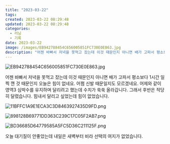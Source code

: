 ```yaml
---
title: "2023-03-22"
tags:
created: 2023-03-22 08:29:48
updated: 2023-03-22 08:29:48
categories:
  - 러닝
  - 기록
date: 2023-03-22
image: /images/EB942788454C656005851FC730E0E863.jpg
description: "어젠 바빠서 저녁을 못먹고 잤는데 이것 때문인지 아니면 배가 고파서 평소보다 1시간 일찍 깬 것 때문인지 오늘은 힘이 없네요. 어쩜 신발 때문일지도 모르겠네요. 어제와 같이 영역3 심박수를 유지하며 달리려고 했는데 수치가 쑥쑥 올라갑니다. 그래서 후반은 적당히 달렸습니다. 힘내서 달리고"
---
```


![EB942788454C656005851FC730E0E863.jpg](/images/EB942788454C656005851FC730E0E863.jpg)
 
 

어젠 바빠서 저녁을 못먹고 잤는데 이것 때문인지 아니면 배가 고파서 평소보다 1시간 일찍 깬 것 때문인지 오늘은 힘이 없네요. 어쩜 신발 때문일지도 모르겠네요.
어제와 같이 영역3 심박수를 유지하며 달리려고 했는데 수치가 쑥쑥 올라갑니다. 그래서 후반은 적당히 달렸습니다. 힘내서 달리고 싶었는데 힘이 없었습니다.

 
 ![11BFFC1A9E1ECA3C3D8463927435D9FD.png](/images/11BFFC1A9E1ECA3C3D8463927435D9FD.png)
 
 

 
 ![898128B69771DD363C239C17C05F2AB7.png](/images/898128B69771DD363C239C17C05F2AB7.png)
 
 

 
 ![BD36685D64779585A5FC5D36C211125F.png](/images/BD36685D64779585A5FC5D36C211125F.png)
 
 

오늘 대기질이 안좋았는데 내일은 새벽부터 비라 선택의 여지가 없었습니다.
